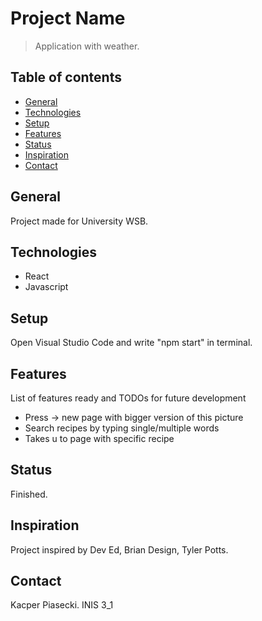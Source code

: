 # Project Name
> Application with weather.

## Table of contents
* [General](#general)
* [Technologies](#technologies)
* [Setup](#setup)
* [Features](#features)
* [Status](#status)
* [Inspiration](#inspiration)
* [Contact](#contact)

## General
Project made for University WSB.

## Technologies
* React
* Javascript

## Setup
Open Visual Studio Code and write "npm start" in terminal.


## Features
List of features ready and TODOs for future development
* Press -> new page with bigger version of this picture
* Search recipes by typing single/multiple words
* Takes u to page with specific recipe


## Status
Finished.

## Inspiration
Project inspired by Dev Ed, Brian Design, Tyler Potts.

## Contact
Kacper Piasecki. INIS 3_1
